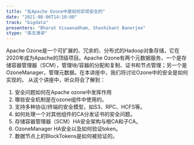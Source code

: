 ```yaml
---
title: "在Apache Ozone中是如何实现安全的"
date: "2021-08-06T14:10:00" 
track: "bigdata"
presenters: "Bharat Viswanadham, Shashikant Banerjee"
stype: "英文演讲"
---
```

Apache Ozone是一个可扩展的、冗余的、分布式的Hadoop对象存储，它在2020年成为Apache的顶级项目。Apache Ozone有两个元数据服务，一个是存储容器管理器（SCM），管理块/容器的分配和复制、证书和节点管理；另一个是OzoneManager，管理元数据。在本讲座中，我们将讨论Ozone中的安全是如何实现的。
 从这个讲座中，听众将会了解到：
 1. 安全问题如何在Apache ozone中发挥作用
 2. 哪些安全机制是在ozone组件中使用的。
 3. 支持多种协议/终端的安全模型，如S3、RPC、HCFS等。
 4. 如何处理一个对其他组件的CA分发证书的安全问题。
 5. 存储容器管理器（SCM）HA安全架构与根CA和子CA。
 6. OzoneManager HA安全以及如何验证token。
 8. 数据节点上的BlockTokens是如何被验证的。